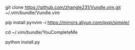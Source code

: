 git clone https://github.com/zhangle231/Vundle.vim.git ~/.vim/bundle/Vundle.vim

pip install pynvim -i https://mirrors.aliyun.com/pypi/simple/

cd ~/.vim/bundle/YouCompleteMe

python install.py

